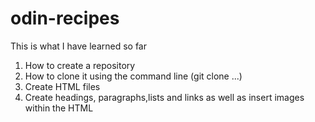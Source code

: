# odin-recipes

This is what I have learned so far

1) How to create a repository
2) How to clone it using the command line (git clone ...)
3) Create HTML files
4) Create headings, paragraphs,lists and links as well as insert images within the HTML
